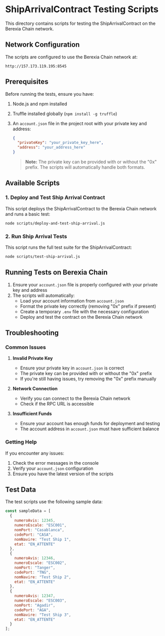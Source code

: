 # ShipArrivalContract Testing Scripts

This directory contains scripts for testing the ShipArrivalContract on the Berexia Chain network.

## Network Configuration

The scripts are configured to use the Berexia Chain network at:
```
http://157.173.119.195:8545
```

## Prerequisites

Before running the tests, ensure you have:

1. Node.js and npm installed
2. Truffle installed globally (`npm install -g truffle`)
3. An `account.json` file in the project root with your private key and address:
   ```json
   {
     "privateKey": "your_private_key_here",
     "address": "your_address_here"
   }
   ```

   > **Note:** The private key can be provided with or without the "0x" prefix. The scripts will automatically handle both formats.

## Available Scripts

### 1. Deploy and Test Ship Arrival Contract

This script deploys the ShipArrivalContract to the Berexia Chain network and runs a basic test:

```bash
node scripts/deploy-and-test-ship-arrival.js
```

### 2. Run Ship Arrival Tests

This script runs the full test suite for the ShipArrivalContract:

```bash
node scripts/test-ship-arrival.js
```

## Running Tests on Berexia Chain

1. Ensure your `account.json` file is properly configured with your private key and address
2. The scripts will automatically:
   - Load your account information from `account.json`
   - Format the private key correctly (removing "0x" prefix if present)
   - Create a temporary `.env` file with the necessary configuration
   - Deploy and test the contract on the Berexia Chain network

## Troubleshooting

### Common Issues

1. **Invalid Private Key**
   - Ensure your private key in `account.json` is correct
   - The private key can be provided with or without the "0x" prefix
   - If you're still having issues, try removing the "0x" prefix manually

2. **Network Connection**
   - Verify you can connect to the Berexia Chain network
   - Check if the RPC URL is accessible

3. **Insufficient Funds**
   - Ensure your account has enough funds for deployment and testing
   - The account address in `account.json` must have sufficient balance

### Getting Help

If you encounter any issues:
1. Check the error messages in the console
2. Verify your `account.json` configuration
3. Ensure you have the latest version of the scripts

## Test Data

The test scripts use the following sample data:

```javascript
const sampleData = [
  {
    numeroAvis: 12345,
    numeroEscale: "ESC001",
    nomPort: "Casablanca",
    codePort: "CASA",
    nomNavire: "Test Ship 1",
    etat: "EN_ATTENTE"
  },
  {
    numeroAvis: 12346,
    numeroEscale: "ESC002",
    nomPort: "Tanger",
    codePort: "TNG",
    nomNavire: "Test Ship 2",
    etat: "EN_ATTENTE"
  },
  {
    numeroAvis: 12347,
    numeroEscale: "ESC003",
    nomPort: "Agadir",
    codePort: "AGA",
    nomNavire: "Test Ship 3",
    etat: "EN_ATTENTE"
  }
];
``` 